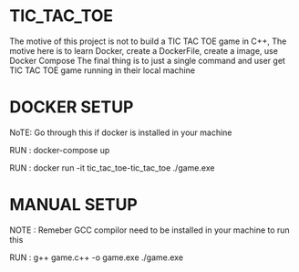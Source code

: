 # TIC_TAC_TOE

The motive of this project is not to build a TIC TAC TOE game in C++, 
The motive here is to learn Docker, create a DockerFile, create a image, use Docker Compose
The final thing is to just a single command and user get TIC TAC TOE game running in their local machine


# DOCKER SETUP
 NoTE: Go through this if docker is installed in your machine 

RUN : docker-compose up

RUN : docker run -it tic_tac_toe-tic_tac_toe ./game.exe


# MANUAL SETUP

NOTE : Remeber GCC compilor need to be installed in your machine to run this

RUN : g++ game.c++ -o game.exe ./game.exe
